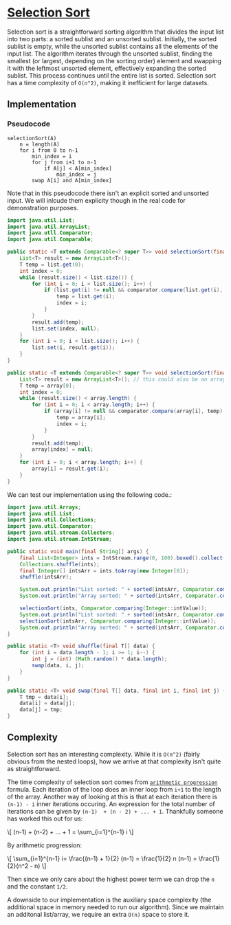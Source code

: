 # [Selection Sort](https://en.wikipedia.org/wiki/Selection_sort)
Selection sort is a straightforward sorting algorithm that divides the input list into two parts: a sorted sublist and an unsorted sublist. Initially, the sorted sublist is empty, while the unsorted sublist contains all the elements of the input list. The algorithm iterates through the unsorted sublist, finding the smallest (or largest, depending on the sorting order) element and swapping it with the leftmost unsorted element, effectively expanding the sorted sublist. This process continues until the entire list is sorted. Selection sort has a time complexity of ``O(n^2)``, making it inefficient for large datasets.


## Implementation

### Pseudocode

```pseudocode
selectionSort(A)
    n = length(A)
    for i from 0 to n-1
        min_index = i
        for j from i+1 to n-1
            if A[j] < A[min_index]
                min_index = j
        swap A[i] and A[min_index]
```

Note that in this pseudocode there isn't an explicit sorted and unsorted input. We will inlcude them explicity though in the real code for demonstration purposes.

```java
import java.util.List;
import java.util.ArrayList;
import java.utll.Comparator;
import java.util.Comparable;

public static <T extends Comparable<? super T>> void selectionSort(final List<T> list, final Comparator<T> comparator) {
    List<T> result = new ArrayList<T>();
    T temp = list.get(0);
    int index = 0;
    while (result.size() < list.size()) {
        for (int i = 0; i < list.size(); i++) {
            if (list.get(i) != null && comparator.compare(list.get(i), temp) < 0) {
                temp = list.get(i);
                index = i;
            }
        }
        result.add(temp);
        list.set(index, null);
    }
    for (int i = 0; i < list.size(); i++) {
        list.set(i, result.get(i));
    }
}

public static <T extends Comparable<? super T>> void selectionSort(final T[] array, final Comparator<T> comparator) {
    List<T> result = new ArrayList<T>(); // this could also be an array of size array.length
    T temp = array[0];
    int index = 0;
    while (result.size() < array.length) {
        for (int i = 0; i < array.length; i++) {
            if (array[i] != null && comparator.compare(array[i], temp) < 0) {
                temp = array[i];
                index = i;
            }
        }
        result.add(temp);
        array[index] = null;
    }
    for (int i = 0; i < array.length; i++) {
        array[i] = result.get(i);
    }
}
``` 

We can test our implementation using the following code.:

```java
import java.util.Arrays;
import java.util.List;
import java.util.Collections;
import java.util.Comparator;
import java.util.stream.Collectors;
import java.util.stream.IntStream;

public static void main(final String[] args) {
    final List<Integer> ints = IntStream.range(0, 100).boxed().collect(Collectors.toList());
    Collections.shuffle(ints);
    final Integer[] intsArr = ints.toArray(new Integer[0]);
    shuffle(intsArr); 

    System.out.println("List sorted: " + sorted(intsArr, Comparator.comparing(Integer::intValue)) + " " + ints);
    System.out.println("Array sorted: " + sorted(intsArr, Comparator.comparing(Integer::intValue)) + " " + Arrays.toString(intsArr));

    selectionSort(ints, Comparator.comparing(Integer::intValue));
    System.out.println("List sorted: " + sorted(intsArr, Comparator.comparing(Integer::intValue)) + " " + ints);
    selectionSort(intsArr, Comparator.comparing(Integer::intValue));
    System.out.println("Array sorted: " + sorted(intsArr, Comparator.comparing(Integer::intValue)) + " " + Arrays.toString(intsArr));
}

public static <T> void shuffle(final T[] data) {
    for (int i = data.length - 1; i >= 1; i--) {
        int j = (int) (Math.random() * data.length);
        swap(data, i, j);
    }
}

public static <T> void swap(final T[] data, final int i, final int j) {
    T tmp = data[i];
    data[i] = data[j];
    data[j] = tmp;
}
```

## Complexity
Selection sort has an interesting complexity. While it is ``O(n^2)`` (fairly obvious from the nested loops), how we arrive at that complexity isn't quite as straightforward.

The time complexity of selection sort comes from [``arithmetic progression``](https://en.wikipedia.org/wiki/Arithmetic_progression) formula. Each iteration of the loop does an inner loop from ``i+1`` to the length of the array. Another way of looking at this  is that at each iteration there is ``(n-1) - i`` inner iterations occuring. An expression for the total number of iterations can be given by ``(n-1)  + (n - 2) + ... + 1``. Thankfully someone has worked this out for us:

\\[ 
	(n-1) + (n-2) + ... + 1 = \sum_{i=1}^{n-1} i
\\]

By arithmetic progression:

\\[
	 \sum_{i=1}^{n-1} i= \frac{(n-1) + 1}{2} (n-1) = \frac{1}{2} n (n-1) = \frac{1}{2}(n^2 - n)
\\]

Then since we only care about the highest power term we can drop the ``n``  and the constant ``1/2``.

A downside to our implementation is the auxiliary space complexity (the additional space in memory needed to run our algorithm). Since we maintain an additonal list/array, we require an extra ``O(n)`` space to store it. 